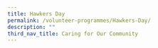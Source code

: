 ```yaml
---
title: Hawkers Day
permalink: /volunteer-programmes/Hawkers-Day/
description: ""
third_nav_title: Caring for Our Community
---
```

